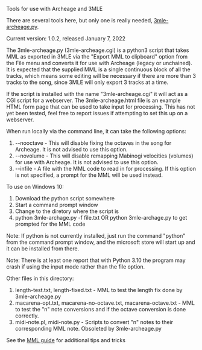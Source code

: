 Tools for use with Archeage and 3MLE

There are several tools here, but only one is really needed, [3mle-archeage.py](https://raw.githubusercontent.com/kernighan/archeage-3mle/main/3mle-archeage.py).

Current version: 1.0.2, released January 7, 2022

The 3mle-archeage.py (3mle-archeage.cgi) is a python3 script that takes MML as exported in 3MLE via the "Export MML to clipboard" option from the File menu and converts it for use with Archeage (legacy or unchained).  It is expected that the supplied MML is a single continuous block of all the tracks, which means some editing will be necessary if there are more than 3 tracks to the song, since 3MLE will only export 3 tracks at a time.

If the script is installed with the name "3mle-archeage.cgi" it will act as a CGI script for a webserver.  The 3mle-archeage.html file is an example HTML form page that can be used to take input for processing.  This has not yet been tested, feel free to report issues if attempting to set this up on a webserver.

When run locally via the command line, it can take the following options:

1. --nooctave - This will disable fixing the octaves in the song for Archeage. It is not advised to use this option.
2. --novolume - This will disable remapping Mabinogi velocities (volumes) for use with Archeage. It is not advised to use this option.
3. --infile <file> - A file with the MML code to read in for processing.  If this option is not specified, a prompt for the MML will be used instead.


To use on Windows 10:

1. Download the python script somewhere
2. Start a command prompt window
3. Change to the diretory where the script is
4. python 3mle-archage.py -f file.txt OR python 3mle-archage.py to get prompted for the MML code

Note: If python is not currently installed, just run the command "python" from the command prompt window, and the microsoft store will start up and it can be installed from there.

Note: There is at least one report that with Python 3.10 the program may crash if using the input mode rather than the file option.


Other files in this directory:

1. length-test.txt, length-fixed.txt - MML to test the length fix done by 3mle-archeage.py
2. macarena-opt.txt, macarena-no-octave.txt, macarena-octave.txt - MML to test the "n" note conversions and if the octave conversion is done correctly.
3. midi-note.pl, midi-note.py - Scripts to convert "n" notes to their corresponding MML note. Obsoleted by 3mle-archeage.py

See the [MML guide](mml-guide.md) for additional tips and tricks
